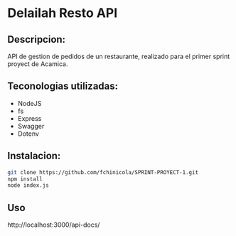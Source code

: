 # Delailah Resto API

## Descripcion:
API de gestion de pedidos de un restaurante, realizado para el primer sprint proyect de Acamica. 

## Teconologias utilizadas:
- NodeJS
- fs
- Express
- Swagger
- Dotenv

## Instalacion:

```bash
git clone https://github.com/fchinicola/SPRINT-PROYECT-1.git
npm install
node index.js
```

## Uso

http://localhost:3000/api-docs/
